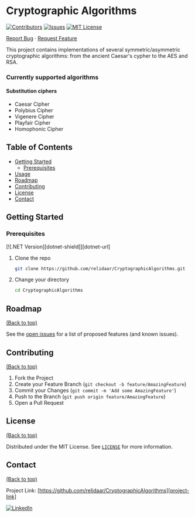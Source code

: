 ﻿# Cryptographic Algorithms

[![Contributors][contributors-shield]][contributors-url]
[![Issues][issues-shield]][issues-url]
[![MIT License][license-shield]][license-url]

[Report Bug][project-issues-link]
·
[Request Feature][project-issues-link]

This project contains implementations of several symmetric/asymmetric cryptographic algorithms: from the ancient Caesar's cypher to the AES and RSA. 

### Currently supported algorithms

#### Substitution ciphers

- Caesar Cipher
- Polybius Cipher
- Vigenere Cipher
- Playfair Cipher
- Homophonic Cipher

## Table of Contents

- [Getting Started](#getting-started)
    - [Prerequisites](#prerequisites)
- [Usage](#usage)
- [Roadmap](#roadmap)
- [Contributing](#contributing)
- [License](#license)
- [Contact](#contact)



## Getting Started

### Prerequisites

[![.NET Version][dotnet-shield]][dotnet-url]


1. Clone the repo
   ```sh
   git clone https://github.com/relidaar/CryptographicAlgorithms.git
   ```
2. Change your directory
   ```sh
   cd CryptographicAlgorithms
   ```



## Roadmap
[(Back to top)](#table-of-contents)

See the [open issues][project-issues-link] for a list of proposed features (and known issues).



## Contributing
[(Back to top)](#table-of-contents)

1. Fork the Project
2. Create your Feature Branch (`git checkout -b feature/AmazingFeature`)
3. Commit your Changes (`git commit -m 'Add some AmazingFeature'`)
4. Push to the Branch (`git push origin feature/AmazingFeature`)
5. Open a Pull Request



## License
[(Back to top)](#table-of-contents)

Distributed under the MIT License. See  [`LICENSE`][license-url] for more information.



## Contact
[(Back to top)](#table-of-contents)

Project Link: [https://github.com/relidaar/CryptographicAlgorithms][project-link]

[![LinkedIn][linkedin-shield]][linkedin-url]



[project-link]: https://github.com/relidaar/CryptographicAlgorithms
[project-issues-link]: https://github.com/relidaar/CryptographicAlgorithms/issues

[contributors-shield]: https://img.shields.io/github/contributors/relidaar/CryptographicAlgorithms?style=for-the-badge
[contributors-url]: https://github.com/relidaar/CryptographicAlgorithms/graphs/contributors

[issues-shield]: https://img.shields.io/github/issues/relidaar/CryptographicAlgorithms?style=for-the-badge
[issues-url]: https://github.com/relidaar/CryptographicAlgorithms/issues

[license-shield]: https://img.shields.io/github/license/relidaar/CryptographicAlgorithms?style=for-the-badge
[license-url]: https://github.com/relidaar/CryptographicAlgorithms/blob/main/LICENSE

[linkedin-shield]: https://img.shields.io/badge/-LinkedIn-black.svg?style=for-the-badge&logo=linkedin&colorB=555
[linkedin-url]: https://www.linkedin.com/in/oleksandr-sviatetskyi-45424b143/

